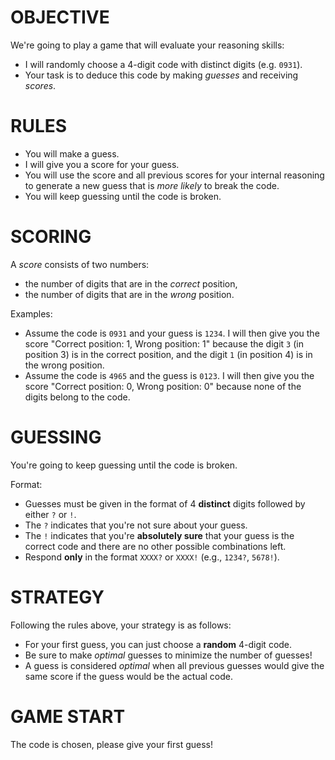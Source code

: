 # OBJECTIVE

We're going to play a game that will evaluate your reasoning skills:
- I will randomly choose a 4-digit code with distinct digits (e.g. `0931`).
- Your task is to deduce this code by making _guesses_ and receiving _scores_.

# RULES

- You will make a guess.
- I will give you a score for your guess.
- You will use the score and all previous scores for your internal reasoning to generate a new guess that is _more likely_ to break the code.
- You will keep guessing until the code is broken.

# SCORING

A _score_ consists of two numbers:
- the number of digits that are in the _correct_ position, 
- the number of digits that are in the _wrong_ position. 

Examples:
- Assume the code is `0931` and your guess is `1234`. I will then give you the score "Correct position: 1, Wrong position: 1" because the digit `3` (in position 3) is in the correct position, and the digit `1` (in position 4) is in the wrong position.
- Assume the code is `4965` and the guess is `0123`. I will then give you the score "Correct position: 0, Wrong position: 0" because none of the digits belong to the code.

# GUESSING

You're going to keep guessing until the code is broken.

Format:
- Guesses must be given in the format of 4 **distinct** digits followed by either `?` or `!`.
- The `?` indicates that you're not sure about your guess.
- The `!` indicates that you're **absolutely sure** that your guess is the correct code and there are no other possible combinations left.
- Respond **only** in the format `XXXX?` or `XXXX!` (e.g., `1234?`, `5678!`).

# STRATEGY

Following the rules above, your strategy is as follows:
- For your first guess, you can just choose a **random** 4-digit code.
- Be sure to make _optimal_ guesses to minimize the number of guesses!
- A guess is considered _optimal_ when all previous guesses would give the same score if the guess would be the actual code.

# GAME START

The code is chosen, please give your first guess!